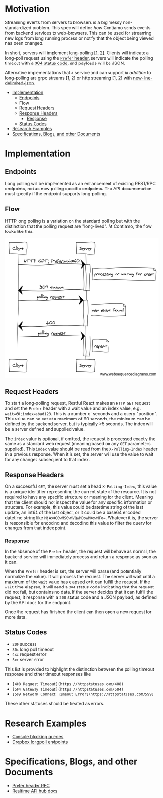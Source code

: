 # Motivation

Streaming events from servers to browsers is a big messy non-standardized problem. This spec will define _how_ Contiamo sends events from backend services to web-browsers. This can be used for streaming new logs from long running process or notify that the object being viewed has been changed.

In short, servers will implement long-polling [[1](https://en.wikipedia.org/wiki/Push_technology#Long_polling), [2](https://realtimeapi.io/hub/http-long-polling/)]. Clients will indicate a long-poll request using the [`Prefer` header](https://tools.ietf.org/html/rfc7240#section-4.3), servers will indicate the polling timeout with a [304 status code](https://httpstatuses.com/304), and payloads will be JSON.

Alternative implementations that a service and can support _in addition_ to long-polling are grpc streams [[1](https://grpc.io/docs/guides/concepts.html#server-streaming-rpc), [2](https://grpc.io/docs/tutorials/basic/node.html#streaming-rpcs)] or http streaming [[1](https://realtimeapi.io/hub/http-streaming/), [2](https://tools.ietf.org/id/draft-loreto-http-bidirectional-07.html#streaming)] with [new-line-delimited-json](http://ndjson.org/).

<!-- START doctoc generated TOC please keep comment here to allow auto update -->
<!-- DON'T EDIT THIS SECTION, INSTEAD RE-RUN doctoc TO UPDATE -->


- [Implementation](#implementation)
  - [Endpoints](#endpoints)
  - [Flow](#flow)
  - [Request Headers](#request-headers)
  - [Response Headers](#response-headers)
    - [Response](#response)
  - [Status Codes](#status-codes)
- [Research Examples](#research-examples)
- [Specifications, Blogs, and other Documents](#specifications-blogs-and-other-documents)

<!-- END doctoc generated TOC please keep comment here to allow auto update -->

# Implementation

## Endpoints

Long polling will be implemented as an enhancement of existing REST/RPC endpoints, not as new polling specific endpoints. The API documentation must specify if the endpoint supports long-polling.

## Flow

HTTP long polling is a variation on the standard polling but with the distinction that the polling request are "long-lived". At Contiamo, the flow looks like this:

![Long Poll Flow](long-poll-flow.png)

## Request Headers

To start a long-polling request, Restful React makes an `HTTP GET` request and set the `Prefer` header with a wait value and an index value, e.g. `wait=60;index=abad123`. This is a number of seconds and a query "position". This value can be set at a maximum of 60 seconds, the minimum can be defined by the backend server, but is typically >5 seconds. The index will be a server defined and supplied value.

The `index` value is optional, if omitted, the request is processed exactly the same as a standard web request (meaning based on any `GET` parameters supplied). This `index` value should be read from the `X-Polling-Index` header in a previous response. When it is set, the server will use the value to wait for any changes subsequent to that index.

## Response Headers

On a successful `GET`, the server must set a head `X-Polling-Index`, this value is a unique identifier representing the current state of the resource. It is not required to have any specific structure or meaning for the client. Meaning that the client should not inspect the value for any specific information or structure. For example, this value could be datetime string of the last update, an int64 of the last object, or it could be a base64 encoded datetime string like `MjAxOC0wMS0wMVQwMDowMDowMFo=`. Whatever it is, the server is responsible for encoding and decoding this value to filter the query for changes from that index point.

### Response

In the absence of the `Prefer` header, the request will behave as normal, the backend service will immediately process and return a response as soon as it can.

When the `Prefer` header is set, the server will parse (and potentially normalize the value). It will process the request. The server will wait until a maximum of the `wait` value has elapsed _or_ it can fulfill the request. If the `wait` time elapses, it will send a `304` status code indicating that the request did not fail, but contains no data. If the server decides that it can fulfill the request, it response with a `200` status code and a JSON payload, as defined by the API docs for the endpoint.

Once the request has finished the client can then open a new request for more data.

## Status Codes

- `200` success
- `304` long poll timeout
- `4xx` request error
- `5xx` server error

This list is provided to highlight the distinction between the polling timeout response and other timeout responses like

- `[408 Request Timeout](https://httpstatuses.com/408)`
- `[504 Gateway Timeout](https://httpstatuses.com/504)`
- `[599 Network Connect Timeout Error](https://httpstatuses.com/599)`

These other statuses should be treated as errors.

# Research Examples

- [Console blocking queries](https://www.consul.io/api/index.html#blocking-queries)
- [Dropbox longpoll endpoints](https://www.dropbox.com/developers/documentation/http/documentation#files-list_folder-longpoll)

# Specifications, Blogs, and other Documents

- [Prefer header RFC](https://tools.ietf.org/html/rfc7240#section-4.3)
- [Realtime API hub docs](https://realtimeapi.io/hub/http-long-polling/)
